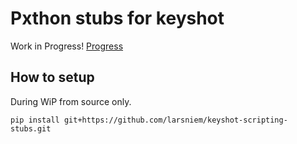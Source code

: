 # Pxthon stubs for keyshot

Work in Progress! [Progress](https://github.com/larsniem/keyshot-scripting-stubs/issues/1)

## How to setup

During WiP from source only.

```` shell script
pip install git+https://github.com/larsniem/keyshot-scripting-stubs.git
````